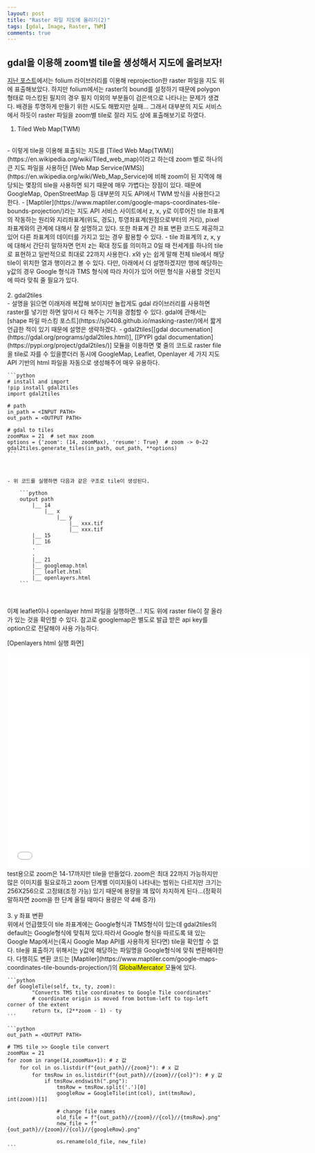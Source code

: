 ```yaml
---
layout: post
title: "Raster 파일 지도에 올리기(2)"
tags: [gdal, Image, Raster, TWM]
comments: true
---
```

gdal을 이용해 zoom별 tile을 생성해서 지도에 올려보자!
---
[지난 포스트](https://sj0408.github.io/projection-on-map/)에서는 folium 라이브러리를 이용해 reprojection한 raster 파일을 지도 위에 표출해보았다. 하지만 folium에서는 raster의 bound를 설정하기 때문에 polygon 형태로 마스킹된 필지의 경우 필지 이외의 부분들이 검은색으로 나타나는 문제가 생겼다. 배경을 투명하게 만들기 위한 시도도 해봤지만 실패... 그래서 대부분의 지도 서비스에서 하듯이 raster 파일을 zoom별 tile로 잘라 지도 상에 표출해보기로 하였다.
<br>  

1. Tiled Web Map(TWM)
<br>  
    - 이렇게 tile을 이용해 표출되는 지도를 [Tiled Web Map(TWM)](https://en.wikipedia.org/wiki/Tiled_web_map)이라고 하는데 zoom 별로 하나의 큰 지도 파일을 사용하던 [Web Map Service(WMS)](https://en.wikipedia.org/wiki/Web_Map_Service)에 비해 zoom이 된 지역에 해당되는 몇장의 tile을 사용하면 되기 때문에 매우 가볍다는 장점이 있다. 때문에 GoogleMap, OpenStreetMap 등 대부분의 지도 API에서 TWM 방식을 사용한다고 한다.
    - [Maptiler](https://www.maptiler.com/google-maps-coordinates-tile-bounds-projection/)라는 지도 API 서비스 사이트에서 z, x, y로 이루어진 tile 좌표계의 작동하는 원리와 지리좌표계(위도, 경도), 투영좌표계(원점으로부터의 거리), pixel 좌표계와의 관계에 대해서 잘 설명하고 있다. 또한 좌표계 간 좌표 변환 코드도 제공하고 있어 다른 좌표계의 데이터를 가지고 있는 경우 활용할 수 있다.
    - tile 좌표계의 z, x, y에 대해서 간단히 말하자면 먼저 z는 확대 정도를 의미하고 0일 때 전세계를 하나의 tile로 표현하고 일반적으로 최대로 22까지 사용한다. x와 y는 쉽게 말해 전체 tile에서 해당 tile이 위치한 열과 행이라고 볼 수 있다. 다만, 아래에서 더 설명하겠지만 행에 해당하는 y값의 경우 Google 형식과 TMS 형식에 따라 차이가 있어 어떤 형식을 사용할 것인지에 따라 맞춰 줄 필요가 있다.
<br>  
<br>  
2. gdal2tiles
<br>  
    - 설명을 읽으면 이래저래 복잡해 보이지만 놀랍게도 gdal 라이브러리를 사용하면 raster를 넣기만 하면 알아서 다 해주는 기적을 경험할 수 있다. gdal에 관해서는 [shape 파일 마스킹 포스트](https://sj0408.github.io/masking-raster/)에서 짧게 언급한 적이 있기 때문에 설명은 생략하겠다. 
    - gdal2tiles[[gdal documenation](https://gdal.org/programs/gdal2tiles.html)], [[PYPI gdal documentation](https://pypi.org/project/gdal2tiles/)] 모듈을 이용하면 몇 줄의 코드로 raster file을 tile로 자를 수 있을뿐더러 동시에 GoogleMap, Leaflet, Openlayer 세 가지 지도 API 기반의 html 파일을 자동으로 생성해주어 매우 유용하다. 
<br>  

    ```python
    # install and import
    !pip install gdal2tiles
    import gdal2tiles

    # path
    in_path = <INPUT PATH>
    out_path = <OUTPUT PATH>

    # gdal to tiles
    zoomMax = 21  # set max zoom
    options = {'zoom': (14, zoomMax), 'resume': True}  # zoom -> 0~22 
    gdal2tiles.generate_tiles(in_path, out_path, **options)
    ```
    
<br>  

    - 위 코드를 실행하면 다음과 같은 구조로 tile이 생성된다.

        ```python
        output path
            |__ 14
                |__ x
                    |__ y
                        |__ xxx.tif
                        |__ xxx.tif
            |__ 15
            |__ 16
            .
            .
            |__ 21
            |__ googlemap.html
            |__ leaflet.html
            |__ openlayers.html
        ```

<br>  

이제 leaflet이나 openlayer html 파일을 실행하면...! 지도 위에 raster file이 잘 올라가 있는 것을 확인할 수 있다. 참고로 googlemap은 별도로 발급 받은 api key를 option으로 전달해야 사용 가능하다.
<br>  

[Openlayers html 실행 화면]
<iframe src="/images/openlayers/openlayers.html" width="700" height="500" frameborder="0" style="border:0"></iframe>
test용으로 zoom은 14-17까지만 tile을 만들었다. zoom은 최대 22까지 가능하지만 많은 이미지를 필요로하고 zoom 단계별 이미지들이 나타내는 범위는 다르지만 크기는 256X256으로 고정돼(조정 가능) 있기 때문에 용량을 꽤 많이 차지하게 된다...(정확히 말하자면 zoom을 한 단계 올릴 때마다 용량은 약 4배 증가)
<br>  
<br>  
3. y 좌표 변환
<br>  
위에서 언급했듯이 tile 좌표계에는 Google형식과 TMS형식이 있는데 gdal2tiles의 default는 Google형식에 맞춰져 있다.따라서 Google 형식을 따르도록 돼 있는 Google Map에서는(혹시 Google Map API를 사용하게 된다면) tile을 확인할 수 없다. tile을 표출하기 위해서는 y값에 해당하는 파일명을 Google형식에 맞춰 변환해야한다. 다행히도 변환 코드는 [Maptiler](https://www.maptiler.com/google-maps-coordinates-tile-bounds-projection/)의 <span style='background :yellow' > GlobalMercator </span> 모듈에 있다. 

    ```python
    def GoogleTile(self, tx, ty, zoom):
            "Converts TMS tile coordinates to Google Tile coordinates"
            # coordinate origin is moved from bottom-left to top-left corner of the extent
            return tx, (2**zoom - 1) - ty
    ```

    ```python
    out_path = <OUTPUT PATH>

    # TMS tile >> Google tile convert
    zoomMax = 21
    for zoom in range(14,zoomMax+1): # z 값
        for col in os.listdir(f"{out_path}//{zoom}"): # x 값
            for tmsRow in os.listdir(f"{out_path}//{zoom}//{col}"): # y 값
                if tmsRow.endswith(".png"):   
                    tmsRow = tmsRow.split('.')[0]
                    googleRow = GoogleTile(int(col), int(tmsRow), int(zoom))[1]

                    # change file names
                    old_file = f"{out_path}//{zoom}//{col}//{tmsRow}.png"
                    new_file = f"{out_path}//{zoom}//{col}//{googleRow}.png"

                    os.rename(old_file, new_file)
    ```


```python

```
